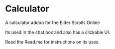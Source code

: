 # Calculator
A calculator addon for the Elder Scrolls Online


Its used in the chat box and also has a clickable UI.

Read the Read.me for instructions on its uses.
